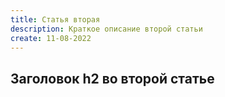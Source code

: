 ```yaml
---
title: Статья вторая
description: Краткое описание второй статьи
create: 11-08-2022
---
```


## Заголовок h2 во второй статье
